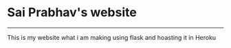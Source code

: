 # Sai Prabhav's website
---
This is my website what i am making using flask and hoasting it in Heroku
